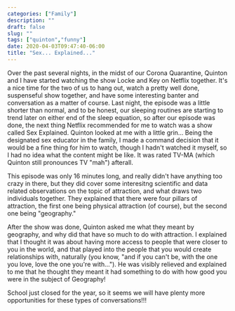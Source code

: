 ```yaml
---
categories: ["Family"]
description: ""
draft: false
slug: ""
tags: ["quinton","funny"]
date: 2020-04-03T09:47:40-06:00
title: "Sex... Explained..."
---
```

Over the past several nights, in the midst of our Corona Quarantine, Quinton and I have started watching the show Locke and Key on Netflix together. It's a nice time for the two of us to hang out, watch a pretty well done, suspenseful show together, and have some interesting banter and conversation as a matter of course.  Last night, the episode was a little shorter than normal, and to be honest, our sleeping routines are starting to trend later on either end of the sleep equation, so after our episode was done, the next thing Netflix recommended for me to watch was a show called Sex Explained. Quinton looked at me with a little grin... Being the designated sex educator in the family, I made a command decision that it would be a fine thing for him to watch, though I hadn't watched it myself, so I had no idea what the content might be like. It was rated TV-MA (which Quinton still pronounces TV "mah") afterall.

This episode was only 16 minutes long, and really didn't have anything too crazy in there, but they did cover some interesitng scientific and data related observations on the topic of attraction, and what draws two individuals together. They explained that there were four pillars of attraction, the first one being physical attraction (of course), but the second one being "geography."

After the show was done, Quinton asked me what they meant by geography, and why did that have so much to do with attraction. I explained that I thought it was about having more access to people that were closer to you in the world, and that played into the people that you would create relationships with, naturally (you know, "and if you can't be, with the one you love, love the one you're with..."). He was visibly relieved and explained to me that he thought they meant it had something to do with how good you were in the subject of Geography!

School just closed for the year, so it seems we will have plenty more opportunities for these types of conversations!!!
